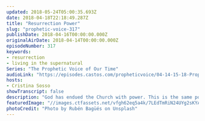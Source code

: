 ```yaml
---
updated: 2018-05-24T05:00:35.693Z
date: 2018-04-18T22:18:49.287Z
title: "Resurrection Power"
slug: "prophetic-voice-317"
publishDate: 2018-04-16T00:00:00.000Z
originalAirDate: 2018-04-14T00:00:00.000Z
episodeNumber: 317
keywords:
- resurrection
- living in the supernatural
Series: "The Prophetic Voice of Our Time"
audioLink: "https://episodes.castos.com/propheticvoice/04-14-15-18-Prophetic-Voice-of-Our-Time-[mixdown]-01.mp3"
hosts:
- Cristina Sosso
showTranscript: false
description: "God has endued the Church with power. This is the same power that resurrected Jesus from the dead and it's living inside of us! It's time for the Body of Christ to operate in this power and watch the supernatural manifest."
featuredImage: "//images.ctfassets.net/vfgh62eq5a4k/7LEdTmRiN24UYg2sKYAcQ4/58e7c0675511fe092f07bab9498377f2/photo-1518006147670-f4b8afc65e22__1_.jpg"
photoCredit: "Photo by Rubén Bagüés on Unsplash"
---
```

